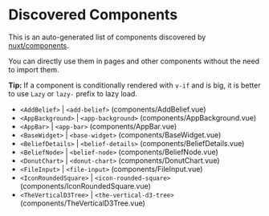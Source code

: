 # Discovered Components

This is an auto-generated list of components discovered by [nuxt/components](https://github.com/nuxt/components).

You can directly use them in pages and other components without the need to import them.

**Tip:** If a component is conditionally rendered with `v-if` and is big, it is better to use `Lazy` or `lazy-` prefix to lazy load.

- `<AddBelief>` | `<add-belief>` (components/AddBelief.vue)
- `<AppBackground>` | `<app-background>` (components/AppBackground.vue)
- `<AppBar>` | `<app-bar>` (components/AppBar.vue)
- `<BaseWidget>` | `<base-widget>` (components/BaseWidget.vue)
- `<BeliefDetails>` | `<belief-details>` (components/BeliefDetails.vue)
- `<BeliefNode>` | `<belief-node>` (components/BeliefNode.vue)
- `<DonutChart>` | `<donut-chart>` (components/DonutChart.vue)
- `<FileInput>` | `<file-input>` (components/FileInput.vue)
- `<IconRoundedSquare>` | `<icon-rounded-square>` (components/IconRoundedSquare.vue)
- `<TheVerticalD3Tree>` | `<the-vertical-d3-tree>` (components/TheVerticalD3Tree.vue)
